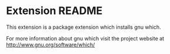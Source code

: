 # Extension README

This extension is a package extension which installs gnu which.

For more information about gnu which visit the project website at
http://www.gnu.org/software/which/

